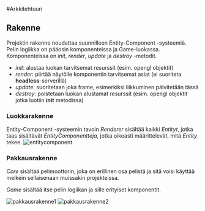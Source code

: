 #Arkkitehtuuri
## Rakenne
Projektin rakenne noudattaa suunnilleen Entity-Component -systeemiä. Pelin logiikka on pääosin komponenteissa ja Game-luokassa. Komponenteissa on _init_, _render_, _update_ ja _destroy_ -metodit.
* _init_: alustaa luokan tarvitsemat resurssit (esim. opengl objektit)
* _render_: piirtää näytölle komponentin tarvitsemat asiat (ei suoriteta __headless__-serverillä)
* _update_: suoritetaan joka frame, esimerkiksi liikkuminen päivitetään tässä
* _destroy_: poistetaan luokan alustamat resurssit (esim. opengl objektit jotka luotiin __init__ metodissa)

### Luokkarakenne
Entity-Component -systeemin tavoin _Renderer_ sisältää kaikki _Entityt_, jotka taas sisältävät _EntityComponentteja_, jotka oikeasti määrittelevät, mitä _Entity_ tekee.
![entitycomponent](https://i.imgur.com/R4MTfWH.png)

### Pakkausrakenne
_Core_ sisältää pelimoottorin, joka on erillinen osa pelistä ja sitä voisi käyttää melkein sellaisenaan muissakin projekteissa.

_Game_ sisältää itse pelin logiikan ja sille erityiset komponentit.

![pakkausrakenne1](https://i.imgur.com/52wDCqB.png)
![pakkausrakenne2](https://i.imgur.com/NY2bd2s.png)